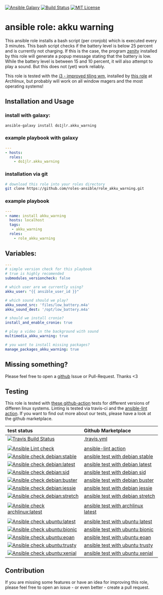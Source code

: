 [![Ansible Galaxy](https://raw.githubusercontent.com/roles-ansible/role_akku_warning/master/.github/galaxy.svg?sanitize=true)](https://galaxy.ansible.com/do1jlr/akku_warning) [![Build Status](https://travis-ci.org/roles-ansible/role_akku_warning.svg?branch=master)](https://travis-ci.org/roles-ansible/role_akku_warning) [![MIT License](https://raw.githubusercontent.com/roles-ansible/role_akku_warning/master/.github/license.svg?sanitize=true)](https://github.com/roles-ansible/role_akku_warning/blob/master/LICENSE)

ansible role: akku warning
==========================

This ansible role installs a bash script (per cronjob) which is executed every 3 minutes. This bash script checks if the battery level is below 25 percent and is currently not charging. If this is the case, the program [zenity](https://de.wikipedia.org/wiki/Zenity) installed by this role will generate a popup message stating that the battery is low.
While the battery level is between 15 and 10 percent, it will also attempt to play a sound. But this does not (yet) work reliably.

This role is tested with the [i3 - improved tiling wm](https://i3wm.org/), installed by [this role](https://github.com/chaos-bodensee/role-i3wm.git) at Archlinux, but probably will work on all window magers and the most operating systems!

 Installation and Usage
------------------------

### install with galaxy:
```bash
ansible-galaxy install do1jlr.akku_warning
```

### example playbook with galaxy
```yaml
---
- hosts:
  roles:
    - do1jlr.akku_warning
```

### installation via git
```bash
# download this role into your roles directory
git clone https://github.com/roles-ansible/role_akku_warning.git
```

### example playbook
```yaml
---
- name: install akku_warning
  hosts: localhost
  tags:
   - akku_warning
  roles:
    - role_akku_warning
```

 Variables:
-----------
```yaml
---
# simple version check for this playbook
# true is highly recomended
submodules_versioncheck: false

# which user are we currently using?
akku_user: "{{ ansible_user_id }}"

# which sound should we play?
akku_sound_src: 'files/low_battery.m4a'
akku_sound_dest: '/opt/low_battery.m4a'

# should we install cronie?
install_and_enable_cronie: true

# play a video in the background with sound
multimedia_akku_warning: true

# you want to install missing packages?
manage_packages_akku_warning: true
```


 Missing something?
----------------
Please feel free to open a [github](https://github.com/roles-ansible/role_akku_warning.git) Issue or Pull-Request. Thanks <3

 Testing
----------
This role is tested with [these github-action](https://github.com/search?q=topic%3Acheck-ansible+topic%3Agithub-actions+org%3Aroles-ansible&type=Repositories) tests for different versions of differen linux systems. Linting is tested via travis-ci and the  [ansible-lint action](https://github.com/marketplace/actions/ansible-lint).
If you want to find out more about our tests, please have a look at the github marketplace.

| test status | Github Marketplace |
| :---------  | :----------------  |
| [![Travis Build Status](https://travis-ci.org/roles-ansible/role_akku_warning.svg?branch=master)](https://travis-ci.org/roles-ansible/role_akku_warning) | [.travis.yml](https://github.com/roles-ansible/role_akku_warning/blob/master/.travis.yml) |
|||
| [![Ansible Lint check](https://github.com/roles-ansible/role_akku_warning/workflows/Ansible%20Lint%20check/badge.svg)](https://github.com/roles-ansible/role_akku_warning/actions?query=workflow%3A%22Ansible+Lint+check%22) | [ansible-lint action](https://github.com/marketplace/actions/ansible-lint)
| [![Ansible check debian:stable](https://github.com/roles-ansible/role_akku_warning/workflows/Ansible%20check%20debian:stable/badge.svg)](https://github.com/roles-ansible/role_akku_warning/actions?query=workflow%3A%22Ansible+check+debian%3Astable%22) | [ansible test with debian stable](https://github.com/marketplace/actions/check-ansible-debian-stable) |
| [![Ansible check debian:latest](https://github.com/roles-ansible/role_akku_warning/workflows/Ansible%20check%20debian:latest/badge.svg)](https://github.com/roles-ansible/role_akku_warning/actions?query=workflow%3A%22Ansible+check+debian%3Alatest%22) | [ansible test with debian latest](https://github.com/marketplace/actions/check-ansible-debian-latest) |
| [![Ansible check debian:sid](https://github.com/roles-ansible/role_akku_warning/workflows/Ansible%20check%20debian:sid/badge.svg)](https://github.com/roles-ansible/role_akku_warning/actions?query=workflow%3A%22Ansible+check+debian%3Asid%22) | [ansible test with debian sid](https://github.com/marketplace/actions/check-ansible-debian-sid) |
| [![Ansible check debian:buster](https://github.com/roles-ansible/role_akku_warning/workflows/Ansible%20check%20debian:buster/badge.svg)](https://github.com/roles-ansible/role_akku_warning/actions?query=workflow%3A%22Ansible+check+debian%3Abuster%22) | [ansible test with debian buster](https://github.com/marketplace/actions/check-ansible-debian-buster) |
| [![Ansible check debian:jessie](https://github.com/roles-ansible/role_akku_warning/workflows/Ansible%20check%20debian:jessie/badge.svg)](https://github.com/roles-ansible/role_akku_warning/actions?query=workflow%3A%22Ansible+check+debian%3Ajessie%22) | [ansible test with debian jessie](https://github.com/marketplace/actions/check-ansible-debian-jessie) |
| [![Ansible check debian:stretch](https://github.com/roles-ansible/role_akku_warning/workflows/Ansible%20check%20debian:stretch/badge.svg)](https://github.com/roles-ansible/role_akku_warning/actions?query=workflow%3A%22Ansible+check+debian%3Astretch%22) | [ansible test with debian stretch](https://github.com/marketplace/actions/check-ansible-debian-stretch) |
| | |
| [![Ansible check archlinux:latest](https://github.com/roles-ansible/role_akku_warning/workflows/Ansible%20check%20archlinux:latest/badge.svg)](https://github.com/roles-ansible/role_akku_warning/actions?query=workflow%3A%22Ansible+check+archlinux%3Alatest%22) | [ansible test with archlinux latest](https://github.com/marketplace/actions/check-ansible-archlinux-latest) |
| | |
| [![Ansible check ubuntu:latest](https://github.com/roles-ansible/role_akku_warning/workflows/Ansible%20check%20ubuntu:latest/badge.svg)](https://github.com/roles-ansible/role_akku_warning/actions?query=workflow%3A%22Ansible+check+ubuntu%3Alatest%22) | [ansible test with ubuntu latest](https://github.com/marketplace/actions/check-ansible-ubuntu-latest) |
| [![Ansible check ubuntu:bionic](https://github.com/roles-ansible/role_akku_warning/workflows/Ansible%20check%20ubuntu:bionic/badge.svg)](https://github.com/roles-ansible/role_akku_warning/actions?query=workflow%3A%22Ansible+check+ubuntu%3Abionic%22) | [ansible test with ubuntu bionic](https://github.com/marketplace/actions/check-ansible-ubuntu-bionic) |
| [![Ansible check ubuntu:eoan](https://github.com/roles-ansible/role_akku_warning/workflows/Ansible%20check%20ubuntu:eoan/badge.svg)](https://github.com/roles-ansible/role_akku_warning/actions?query=workflow%3A%22Ansible+check+ubuntu%3Aeoan%22) | [ansible test with ubuntu eoan](https://github.com/marketplace/actions/check-ansible-ubuntu-eoan) |
| [![Ansible check ubuntu:trusty](https://github.com/roles-ansible/role_akku_warning/workflows/Ansible%20check%20ubuntu:trusty/badge.svg)](https://github.com/roles-ansible/role_akku_warning/actions?query=workflow%3A%22Ansible+check+ubuntu%3Atrusty%22) | [ansible test with ubuntu trusty](https://github.com/marketplace/actions/check-ansible-ubuntu-trusty) |
| [![Ansible check ubuntu:xenial](https://github.com/roles-ansible/role_akku_warning/workflows/Ansible%20check%20ubuntu:xenial/badge.svg)](https://github.com/roles-ansible/role_akku_warning/actions?query=workflow%3A%22Ansible+check+ubuntu%3Axenial%22) | [ansible test with ubuntu xenial](https://github.com/marketplace/actions/check-ansible-ubuntu-xenial) |

 Contribution
------------
If you are missing some features or have an idea for improving this role, please feel free to open an issue - or even better - create a pull request.
